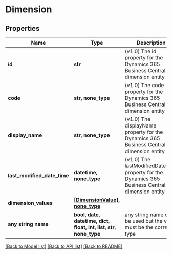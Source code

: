 # Dimension


## Properties
Name | Type | Description | Notes
------------ | ------------- | ------------- | -------------
**id** | **str** | (v1.0) The id property for the Dynamics 365 Business Central dimension entity | [optional] 
**code** | **str, none_type** | (v1.0) The code property for the Dynamics 365 Business Central dimension entity | [optional] 
**display_name** | **str, none_type** | (v1.0) The displayName property for the Dynamics 365 Business Central dimension entity | [optional] 
**last_modified_date_time** | **datetime, none_type** | (v1.0) The lastModifiedDateTime property for the Dynamics 365 Business Central dimension entity | [optional] 
**dimension_values** | [**[DimensionValue], none_type**](DimensionValue.md) |  | [optional] 
**any string name** | **bool, date, datetime, dict, float, int, list, str, none_type** | any string name can be used but the value must be the correct type | [optional]

[[Back to Model list]](../README.md#documentation-for-models) [[Back to API list]](../README.md#documentation-for-api-endpoints) [[Back to README]](../README.md)


